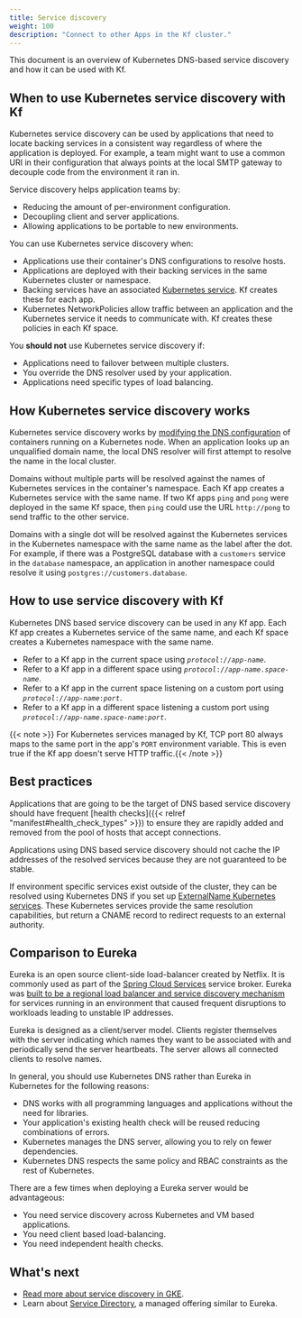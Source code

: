 ```yaml
---
title: Service discovery
weight: 100
description: "Connect to other Apps in the Kf cluster."
---
```


This document is an overview of Kubernetes DNS-based service discovery
and how it can be used with Kf.

## When to use Kubernetes service discovery with Kf

Kubernetes service discovery can be used by applications that need to locate
backing services in a consistent way regardless of where the application is
deployed. For example, a team might want to use a common URI in their
configuration that always points at the local SMTP gateway to decouple code from
the environment it ran in.

Service discovery helps application teams by:

*   Reducing the amount of per-environment configuration.
*   Decoupling client and server applications.
*   Allowing applications to be portable to new environments.

You can use Kubernetes service discovery when:

*   Applications use their container's DNS configurations to resolve hosts.
*   Applications are deployed with their backing services in the same Kubernetes cluster or namespace.
*   Backing services have an associated
    [Kubernetes service](https://kubernetes.io/docs/concepts/services-networking/service/).
    Kf creates these for each app.
*   Kubernetes NetworkPolicies allow traffic between an application and the
    Kubernetes service it needs to communicate with. Kf
    creates these policies in each Kf space.

You **should not** use Kubernetes service discovery if:

*   Applications need to failover between multiple clusters.
*   You override the DNS resolver used by your application.
*   Applications need specific types of load balancing.

## How Kubernetes service discovery works

Kubernetes service discovery works by
[modifying the DNS configuration](https://cloud.google.com/kubernetes-engine/docs/concepts/service-discovery)
of containers running on a Kubernetes node. When an application looks up an
unqualified domain name, the local DNS resolver will first attempt to resolve
the name in the local cluster.

Domains without multiple parts will be resolved against the names of Kubernetes
services in the container's namespace. Each Kf app
creates a Kubernetes service with the same name. If two
Kf apps `ping` and `pong` were deployed in the same
Kf space, then `ping` could use the URL `http://pong` to
send traffic to the other service.

Domains with a single dot will be resolved against the Kubernetes services in
the Kubernetes namespace with the same name as the label after the dot. For
example, if there was a PostgreSQL database with a `customers` service in the
`database` namespace, an application in another namespace could
resolve it using `postgres://customers.database`.

## How to use service discovery with Kf

Kubernetes DNS based service discovery can be used in any
Kf app. Each Kf app creates a
Kubernetes service of the same name, and each Kf
space creates a Kubernetes namespace with the same name.

*   Refer to a Kf app in the current space using
    <code><var>protocol</var>://<var>app-name</var></code>.
*   Refer to a Kf app in a different space using
    <code><var>protocol</var>://<var>app-name</var>.<var>space-name</var></code>.
*   Refer to a Kf app in the current space listening on
    a custom port using
    <code><var>protocol</var>://<var>app-name</var>:<var>port</var></code>.
*   Refer to a Kf app in a different space listening
    a custom port using
    <code><var>protocol</var>://<var>app-name</var>.<var>space-name</var>:<var>port</var></code>.


{{< note >}} For Kubernetes services managed by Kf, TCP port 80
always maps to the same port in the app's `PORT` environment variable. This is
even true if the Kf app doesn't serve HTTP traffic.{{< /note >}}

## Best practices

Applications that are going to be the target of DNS based service discovery
should have frequent [health checks]({{< relref "manifest#health_check_types" >}})
to ensure they are rapidly added and removed from the pool of hosts that accept
connections.

Applications using DNS based service discovery should not cache the IP addresses
of the resolved services because they are not guaranteed to be stable.

If environment specific services exist outside of the cluster, they can be
resolved using Kubernetes DNS if you set up
[ExternalName Kubernetes services](https://kubernetes.io/docs/concepts/services-networking/service/#externalname).
These Kubernetes services provide the same resolution capabilities, but return a
CNAME record to redirect requests to an external authority.

## Comparison to Eureka

Eureka is an open source client-side load-balancer created by Netflix. It is
commonly used as part of the
[Spring Cloud Services](https://docs.pivotal.io/spring-cloud-services/3-1/common/service-registry/index.html)
service broker. Eureka was
[built to be a regional load balancer and service discovery mechanism](https://github.com/Netflix/eureka/wiki/Eureka-at-a-glance#what-is-eureka)
for services running in an environment that caused frequent disruptions to
workloads leading to unstable IP addresses.

Eureka is designed as a client/server model. Clients register themselves with
the server indicating which names they want to be associated with and
periodically send the server heartbeats. The server allows all connected clients
to resolve names.

In general, you should use Kubernetes DNS rather than Eureka in Kubernetes for
the following reasons:

*   DNS works with all programming languages and applications without the need for libraries.
*   Your application's existing health check will be reused reducing combinations of errors.
*   Kubernetes manages the DNS server, allowing you to rely on fewer dependencies.
*   Kubernetes DNS respects the same policy and RBAC constraints as the rest of Kubernetes.

There are a few times when deploying a Eureka server would be advantageous:

*   You need service discovery across Kubernetes and VM based applications.
*   You need client based load-balancing.
*   You need independent health checks.

## What's next

*   [Read more about service discovery in GKE](https://cloud.google.com/kubernetes-engine/docs/concepts/service-discovery).
*   Learn about [Service Directory](https://cloud.google.com/service-directory), a managed offering similar to Eureka.
